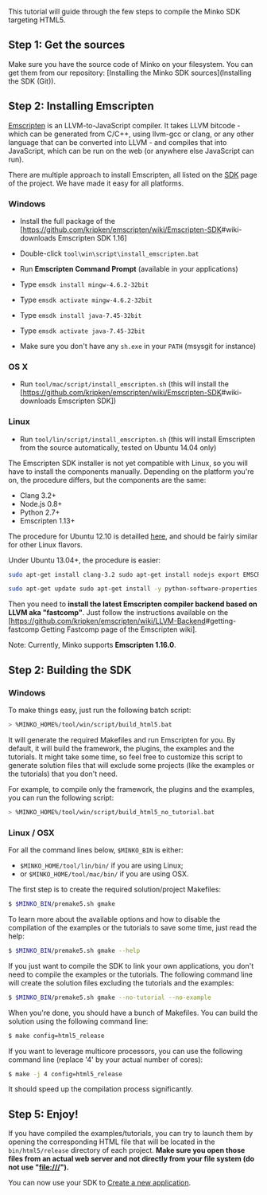 This tutorial will guide through the few steps to compile the Minko SDK targeting HTML5.

Step 1: Get the sources
-----------------------

Make sure you have the source code of Minko on your filesystem. You can get them from our repository: [Installing the Minko SDK sources](Installing the SDK (Git)).

Step 2: Installing Emscripten
-----------------------------

[Emscripten](https://github.com/kripken/emscripten/) is an LLVM-to-JavaScript compiler. It takes LLVM bitcode - which can be generated from C/C++, using llvm-gcc or clang, or any other language that can be converted into LLVM - and compiles that into JavaScript, which can be run on the web (or anywhere else JavaScript can run).

There are multiple approach to install Emscripten, all listed on the [SDK](https://github.com/kripken/emscripten/wiki/Emscripten-SDK) page of the project. We have made it easy for all platforms.

### Windows

-   Install the full package of the [<https://github.com/kripken/emscripten/wiki/Emscripten-SDK>#wiki-downloads Emscripten SDK 1.16]
-   Double-click `tool\win\script\install_emscripten.bat`



-   Run **Emscripten Command Prompt** (available in your applications)
-   Type `emsdk install mingw-4.6.2-32bit`
-   Type `emsdk activate mingw-4.6.2-32bit`
-   Type `emsdk install java-7.45-32bit`
-   Type `emsdk activate java-7.45-32bit`
-   Make sure you don't have any `sh.exe` in your `PATH` (msysgit for instance)



### OS X

-   Run `tool/mac/script/install_emscripten.sh` (this will install the [<https://github.com/kripken/emscripten/wiki/Emscripten-SDK>#wiki-downloads Emscripten SDK])

### Linux

-   Run `tool/lin/script/install_emscripten.sh` (this will install Emscripten from the source automatically, tested on Ubuntu 14.04 only)

 The Emscripten SDK installer is not yet compatible with Linux, so you will have to install the components manually. Depending on the platform you're on, the procedure differs, but the components are the same:

-   Clang 3.2+
-   Node.js 0.8+
-   Python 2.7+
-   Emscripten 1.13+

The procedure for Ubuntu 12.10 is detailled [here](https://github.com/kripken/emscripten/wiki/Getting-Started-on-Ubuntu-12.10), and should be fairly similar for other Linux flavors.

Under Ubuntu 13.04+, the procedure is easier:


```bash
sudo apt-get install clang-3.2 sudo apt-get install nodejs export EMSCRIPTEN=/opt/emscripten sudo mkdir -m 777 ${EMSCRIPTEN} git clone <https://github.com/kripken/emscripten> ${EMSCRIPTEN} cd ${EMSCRIPTEN} && git checkout 1.13.0 # Above versions are broken. echo "EMSCRIPTEN=${EMSCRIPTEN}"->> ~/.profile 
```



```bash
sudo apt-get update sudo apt-get install -y python-software-properties python g++ make sudo add-apt-repository ppa:chris-lea/node.js sudo apt-get update 
```


Then you need to **install the latest Emscripten compiler backend based on LLVM aka "fastcomp"**. Just follow the instructions available on the [<https://github.com/kripken/emscripten/wiki/LLVM-Backend>#getting-fastcomp Getting Fastcomp page of the Emscripten wiki]. 

Note: Currently, Minko supports **Emscripten 1.16.0**.

Step 2: Building the SDK
------------------------

### Windows

To make things easy, just run the following batch script:


```bash
> %MINKO_HOME%/tool/win/script/build_html5.bat 
```


It will generate the required Makefiles and run Emscripten for you. By default, it will build the framework, the plugins, the examples and the tutorials. It might take some time, so feel free to customize this script to generate solution files that will exclude some projects (like the examples or the tutorials) that you don't need.

For example, to compile only the framework, the plugins and the examples, you can run the following script:


```bash
> %MINKO_HOME%/tool/win/script/build_html5_no_tutorial.bat 
```


### Linux / OSX

For all the command lines below, `$MINKO_BIN` is either:

-   `$MINKO_HOME/tool/lin/bin/` if you are using Linux;
-   or `$MINKO_HOME/tool/mac/bin/` if you are using OSX.

The first step is to create the required solution/project Makefiles:


```bash
$ $MINKO_BIN/premake5.sh gmake 
```


To learn more about the available options and how to disable the compilation of the examples or the tutorials to save some time, just read the help:


```bash
$ $MINKO_BIN/premake5.sh gmake --help 
```


If you just want to compile the SDK to link your own applications, you don't need to compile the examples or the tutorials. The following command line will create the solution files excluding the tutorials and the examples:


```bash
$ $MINKO_BIN/premake5.sh gmake --no-tutorial --no-example 
```


When you're done, you should have a bunch of Makefiles. You can build the solution using the following command line:


```bash
$ make config=html5_release 
```


If you want to leverage multicore processors, you can use the following command line (replace '4' by your actual number of cores):


```bash
$ make -j 4 config=html5_release 
```


It should speed up the compilation process significantly.

Step 5: Enjoy!
--------------

If you have compiled the examples/tutorials, you can try to launch them by opening the corresponding HTML file that will be located in the `bin/html5/release` directory of each project. **Make sure you open those files from an actual web server and not directly from your file system (do not use "<file:///>").**

You can now use your SDK to [Create a new application](Create_a_new_application.md).

